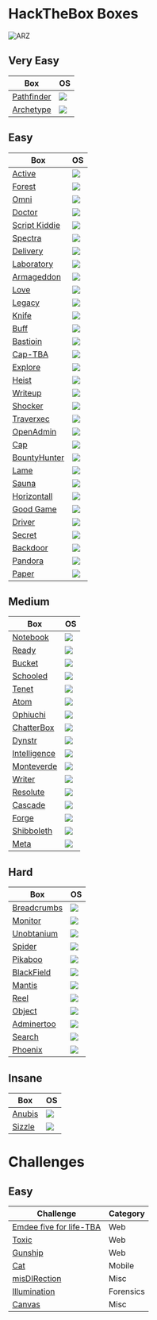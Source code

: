 # HackTheBox Boxes

![ARZ](https://www.hackthebox.eu/badge/image/283411)

## Very Easy
Box                                                                                                              | OS
---                                                                                                              | ---       
[Pathfinder](https://github.com/AbdullahRizwan101/CTF-Writeups/blob/master/HackTheBox/Pathfinder.md)             | <img src="https://i.imgur.com/8SPmSeo.gif"/>
[Archetype](https://github.com/AbdullahRizwan101/CTF-Writeups/blob/master/HackTheBox/Archetype.md)               | <img src="https://i.imgur.com/8SPmSeo.gif"/>

## Easy

Box                                                                                                              | OS
---                                                                                                              | ---       
[Active](https://github.com/AbdullahRizwan101/CTF-Writeups/blob/master/HackTheBox/Active.md)                     | <img src="https://i.imgur.com/8SPmSeo.gif"/>
[Forest](https://github.com/AbdullahRizwan101/CTF-Writeups/blob/master/HackTheBox/Forest.md)                     |  <img src="https://i.imgur.com/8SPmSeo.gif"/>
[Omni](https://github.com/AbdullahRizwan101/CTF-Writeups/blob/master/HackTheBox/Omni.md)                         | <img src="https://i.imgur.com/8SPmSeo.gif"/>
[Doctor](https://github.com/AbdullahRizwan101/CTF-Writeups/blob/master/HackTheBox/Doctor.md)                     | <img src= "https://i.imgur.com/hZoovNY.png"/>
[Script Kiddie](https://github.com/AbdullahRizwan101/CTF-Writeups/blob/master/HackTheBox/Script_Kiddie.md)       | <img src="https://i.imgur.com/hZoovNY.png"/>
[Spectra](https://github.com/AbdullahRizwan101/CTF-Writeups/blob/master/HackTheBox/Spectra.md)                   | <img src="https://i.imgur.com/hZoovNY.png"/>
[Delivery](https://github.com/AbdullahRizwan101/CTF-Writeups/blob/master/HackTheBox/Deilvery.md)                 | <img src="https://i.imgur.com/hZoovNY.png"/> 
[Laboratory](https://github.com/AbdullahRizwan101/CTF-Writeups/blob/master/HackTheBox/Laboratory.md)             | <img src="https://i.imgur.com/hZoovNY.png"/> 
[Armageddon](https://github.com/AbdullahRizwan101/CTF-Writeups/blob/master/HackTheBox/Armageddon.md)             | <img src="https://i.imgur.com/hZoovNY.png"/>
[Love](https://github.com/AbdullahRizwan101/CTF-Writeups/blob/master/HackTheBox/Love.md)                         | <img src="https://i.imgur.com/8SPmSeo.gif"/>
[Legacy](https://github.com/AbdullahRizwan101/CTF-Writeups/blob/master/HackTheBox/Legacy.md)                     | <img src="https://i.imgur.com/8SPmSeo.gif"/>
[Knife](https://github.com/AbdullahRizwan101/CTF-Writeups/blob/master/HackTheBox/Knife.md)                       | <img src="https://i.imgur.com/hZoovNY.png"/>
[Buff](https://github.com/AbdullahRizwan101/CTF-Writeups/blob/master/HackTheBox/Buff.md)                         | <img src="https://i.imgur.com/8SPmSeo.gif"/>
[Bastioin](https://github.com/AbdullahRizwan101/CTF-Writeups/blob/master/HackTheBox/Bastion.md)                  | <img src="https://i.imgur.com/8SPmSeo.gif"/>
[Cap-TBA](https://github.com/AbdullahRizwan101/CTF-Writeups/blob/master/HackTheBox/Cap.md)                           | <img src="https://i.imgur.com/hZoovNY.png"/>
[Explore](https://github.com/AbdullahRizwan101/CTF-Writeups/blob/master/HackTheBox/Explore.md)              | <img src="https://i.imgur.com/eZSccPd.png"/>
[Heist](https://github.com/AbdullahRizwan101/CTF-Writeups/blob/master/HackTheBox/Heist.md)                   | <img src="https://i.imgur.com/8SPmSeo.gif"/>
[Writeup](https://github.com/AbdullahRizwan101/CTF-Writeups/blob/master/HackTheBox/Writeup.md)                 | <img src="https://i.imgur.com/hZoovNY.png"/>
[Shocker](https://github.com/AbdullahRizwan101/CTF-Writeups/blob/master/HackTheBox/Shocker.md)                 | <img src="https://i.imgur.com/hZoovNY.png"/>
[Traverxec](https://github.com/AbdullahRizwan101/CTF-Writeups/blob/master/HackTheBox/Traverxec.md)             | <img src="https://i.imgur.com/hZoovNY.png"/>
[OpenAdmin](https://github.com/AbdullahRizwan101/CTF-Writeups/blob/master/HackTheBox/OpenAdmin.md)             | <img src="https://i.imgur.com/hZoovNY.png"/>
[Cap](https://github.com/AbdullahRizwan101/CTF-Writeups/blob/master/HackTheBox/Cap.md)                         | <img src="https://i.imgur.com/hZoovNY.png"/>
[BountyHunter](https://github.com/AbdullahRizwan101/CTF-Writeups/blob/master/HackTheBox/BountyHunter.md)       | <img src="https://i.imgur.com/hZoovNY.png"/>
[Lame](https://github.com/AbdullahRizwan101/CTF-Writeups/blob/master/HackTheBox/Lame.md)                       | <img src="https://i.imgur.com/hZoovNY.png"/>
[Sauna](https://github.com/AbdullahRizwan101/CTF-Writeups/blob/master/HackTheBox/Sauna.md)                     | <img src="https://i.imgur.com/8SPmSeo.gif"/>
[Horizontall](https://github.com/AbdullahRizwan101/CTF-Writeups/blob/master/HackTheBox/Horizontall.md)         | <img src="https://i.imgur.com/hZoovNY.png"/>
[Good Game](https://github.com/AbdullahRizwan101/CTF-Writeups/blob/master/HackTheBox/GoodGame.md)              | <img src="https://i.imgur.com/hZoovNY.png"/>
[Driver](https://github.com/AbdullahRizwan101/CTF-Writeups/blob/master/HackTheBox/Driver.md)                   | <img src="https://i.imgur.com/8SPmSeo.gif"/>
[Secret](https://github.com/AbdullahRizwan101/CTF-Writeups/blob/master/HackTheBox/Secret.md)                   | <img src="https://i.imgur.com/hZoovNY.png"/>
[Backdoor](https://github.com/AbdullahRizwan101/CTF-Writeups/blob/master/HackTheBox/Backdoor.md)               | <img src="https://i.imgur.com/hZoovNY.png"/>
[Pandora](https://github.com/AbdullahRizwan101/CTF-Writeups/blob/master/HackTheBox/Pandora.md)                 | <img src="https://i.imgur.com/hZoovNY.png"/>
[Paper](https://github.com/AbdullahRizwan101/CTF-Writeups/blob/master/HackTheBox/Paper.md)                     | <img src="https://i.imgur.com/hZoovNY.png"/>
## Medium
Box                                                                                                              | OS
---                                                                                                              | ---
[Notebook](https://github.com/AbdullahRizwan101/CTF-Writeups/blob/master/HackTheBox/Notebook.md)                 | <img src="https://i.imgur.com/hZoovNY.png"/>
[Ready](https://github.com/AbdullahRizwan101/CTF-Writeups/blob/master/HackTheBox/Ready.md)                       | <img src="https://i.imgur.com/hZoovNY.png"/>
[Bucket](https://github.com/AbdullahRizwan101/CTF-Writeups/blob/master/HackTheBox/Bucket.md)                     | <img src="https://i.imgur.com/hZoovNY.png"/>
[Schooled](https://github.com/AbdullahRizwan101/CTF-Writeups/blob/master/HackTheBox/Schooled.md)                 | <img src="https://i.imgur.com/hZoovNY.png"/>
[Tenet](https://github.com/AbdullahRizwan101/CTF-Writeups/blob/master/HackTheBox/Tenet.md)                       | <img src="https://i.imgur.com/hZoovNY.png"/>
[Atom](https://github.com/AbdullahRizwan101/CTF-Writeups/blob/master/HackTheBox/Atom.md)                         | <img src="https://i.imgur.com/8SPmSeo.gif"/>
[Ophiuchi](https://github.com/AbdullahRizwan101/CTF-Writeups/blob/master/HackTheBox/Ophiuchi.md)                 | <img src="https://i.imgur.com/hZoovNY.png"/>
[ChatterBox](https://github.com/AbdullahRizwan101/CTF-Writeups/blob/master/HackTheBox/Chatterbox.md)             | <img src="https://i.imgur.com/8SPmSeo.gif"/>
[Dynstr](https://github.com/AbdullahRizwan101/CTF-Writeups/blob/master/HackTheBox/Dynstr.md)                     | <img src="https://i.imgur.com/hZoovNY.png"/>
[Intelligence](https://github.com/AbdullahRizwan101/CTF-Writeups/blob/master/HackTheBox/Intelligence.md)         | <img src="https://i.imgur.com/8SPmSeo.gif"/>
[Monteverde](https://github.com/AbdullahRizwan101/CTF-Writeups/blob/master/HackTheBox/Monteverde.md)             | <img src="https://i.imgur.com/8SPmSeo.gif"/>
[Writer](https://github.com/AbdullahRizwan101/CTF-Writeups/blob/master/HackTheBox/Writer.md)                     | <img src="https://i.imgur.com/hZoovNY.png"/>
[Resolute](https://github.com/AbdullahRizwan101/CTF-Writeups/blob/master/HackTheBox/Resolute.md)                 | <img src="https://i.imgur.com/8SPmSeo.gif"/>
[Cascade](https://github.com/AbdullahRizwan101/CTF-Writeups/blob/master/HackTheBox/Cascade.md)                   | <img src="https://i.imgur.com/8SPmSeo.gif"/>
[Forge](https://github.com/AbdullahRizwan101/CTF-Writeups/blob/master/HackTheBox/Forge.md)                       | <img src="https://i.imgur.com/hZoovNY.png"/>
[Shibboleth](https://github.com/AbdullahRizwan101/CTF-Writeups/blob/master/HackTheBox/Shibboleth.md)             | <img src="https://i.imgur.com/hZoovNY.png"/>
[Meta](https://github.com/AbdullahRizwan101/CTF-Writeups/blob/master/HackTheBox/Meta.md)                         | <img src="https://i.imgur.com/hZoovNY.png"/>
## Hard

Box                                                                                                              | OS
---                                                                                                              | ---       
[Breadcrumbs](https://github.com/AbdullahRizwan101/CTF-Writeups/blob/master/HackTheBox/Breadcrumbs.md)           | <img src="https://i.imgur.com/8SPmSeo.gif"/>
[Monitor](https://github.com/AbdullahRizwan101/CTF-Writeups/blob/master/HackTheBox/Monitor.md)               | <img src= "https://i.imgur.com/hZoovNY.png"/>
[Unobtanium](https://github.com/AbdullahRizwan101/CTF-Writeups/blob/master/HackTheBox/Unobtainium.md)            | <img src= "https://i.imgur.com/hZoovNY.png"/>
[Spider](https://github.com/AbdullahRizwan101/CTF-Writeups/blob/master/HackTheBox/Spider.md)                     | <img src= "https://i.imgur.com/hZoovNY.png"/>
[Pikaboo](https://github.com/AbdullahRizwan101/CTF-Writeups/blob/master/HackTheBox/Pikaboo.md)                   | <img src= "https://i.imgur.com/hZoovNY.png"/>
[BlackField](https://github.com/AbdullahRizwan101/CTF-Writeups/blob/master/HackTheBox/BlackField.md)             | <img src="https://i.imgur.com/8SPmSeo.gif"/>
[Mantis](https://github.com/AbdullahRizwan101/CTF-Writeups/blob/master/HackTheBox/Mantis.md)                     | <img src="https://i.imgur.com/8SPmSeo.gif"/>
[Reel](https://github.com/AbdullahRizwan101/CTF-Writeups/blob/master/HackTheBox/Reel.md)                         | <img src="https://i.imgur.com/8SPmSeo.gif"/>
[Object](https://github.com/AbdullahRizwan101/CTF-Writeups/blob/master/HackTheBox/Object.md)                           | <img src="https://i.imgur.com/8SPmSeo.gif"/>
[Adminertoo](https://github.com/AbdullahRizwan101/CTF-Writeups/blob/master/HackTheBox/Adminertoo.md)              | <img src= "https://i.imgur.com/hZoovNY.png"/>
[Search](https://github.com/AbdullahRizwan101/CTF-Writeups/blob/master/HackTheBox/Search.md)                     | <img src="https://i.imgur.com/8SPmSeo.gif"/>
[Phoenix](https://github.com/AbdullahRizwan101/CTF-Writeups/blob/master/HackTheBox/Phoenix.md)                          | <img src= "https://i.imgur.com/hZoovNY.png"/>
## Insane

Box                                                                                                              | OS
---                                                                                                              | ---       
[Anubis](https://github.com/AbdullahRizwan101/CTF-Writeups/blob/master/HackTheBox/Anubis.md)                     |<img src="https://i.imgur.com/8SPmSeo.gif"/>
[Sizzle](https://github.com/AbdullahRizwan101/CTF-Writeups/blob/master/HackTheBox/Sizzle.md)                     |<img src="https://i.imgur.com/8SPmSeo.gif"/>

# Challenges

## Easy

Challenge                                                                                                        |Category
---                                                                                                              | ---       
[Emdee five for life-TBA](https://github.com/AbdullahRizwan101/CTF-Writeups/blob/master/HackTheBox/MD5-4-life.md)    | Web
[Toxic](https://github.com/AbdullahRizwan101/CTF-Writeups/blob/master/HackTheBox/Toxic.md)                           | Web
[Gunship](https://github.com/AbdullahRizwan101/CTF-Writeups/blob/master/HackTheBox/Gunship.md)                       | Web
[Cat](https://github.com/AbdullahRizwan101/CTF-Writeups/blob/master/HackTheBox/Cat.md)                               | Mobile                 
[misDIRection](https://github.com/AbdullahRizwan101/CTF-Writeups/blob/master/HackTheBox/misDIRection.md)             | Misc
[Illumination](https://github.com/AbdullahRizwan101/CTF-Writeups/blob/master/HackTheBox/Illumination.md)             | Forensics
[Canvas](https://github.com/AbdullahRizwan101/CTF-Writeups/blob/master/HackTheBox/Canvas.md)                         | Misc

